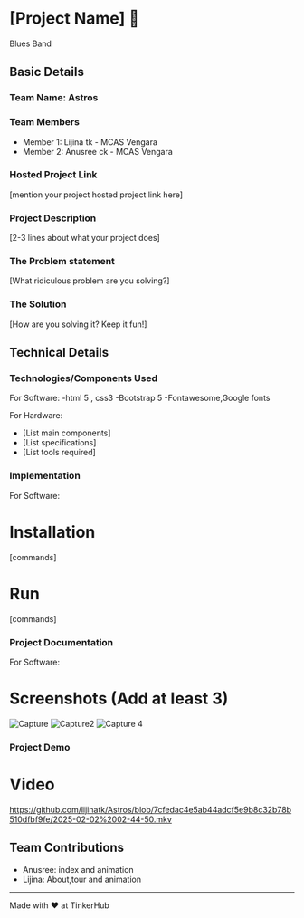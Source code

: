 # [Project Name] 🎯
Blues Band

## Basic Details
### Team Name: Astros


### Team Members
- Member 1: Lijina tk - MCAS Vengara
- Member 2: Anusree ck - MCAS Vengara

### Hosted Project Link
[mention your project hosted project link here]

### Project Description
[2-3 lines about what your project does]

### The Problem statement
[What ridiculous problem are you solving?]

### The Solution
[How are you solving it? Keep it fun!]

## Technical Details
### Technologies/Components Used
For Software:
-html 5 , css3
-Bootstrap 5
-Fontawesome,Google fonts

For Hardware:
- [List main components]
- [List specifications]
- [List tools required]

### Implementation
For Software:
# Installation
[commands]

# Run
[commands]

### Project Documentation
For Software:

# Screenshots (Add at least 3)
![Capture](https://github.com/user-attachments/assets/cdaad554-be7d-4820-9dd3-1a270521b358)
![Capture2](https://github.com/user-attachments/assets/84e3da20-4c1d-4306-9982-a4781ddcb68a)
![Capture 4](https://github.com/user-attachments/assets/da2cc137-29dc-4bdb-96c9-2ccf9c990394)

### Project Demo
# Video
https://github.com/lijinatk/Astros/blob/7cfedac4e5ab44adcf5e9b8c32b78b510dfbf9fe/2025-02-02%2002-44-50.mkv


## Team Contributions
- Anusree: index and animation
- Lijina: About,tour and animation


---
Made with ❤️ at TinkerHub
